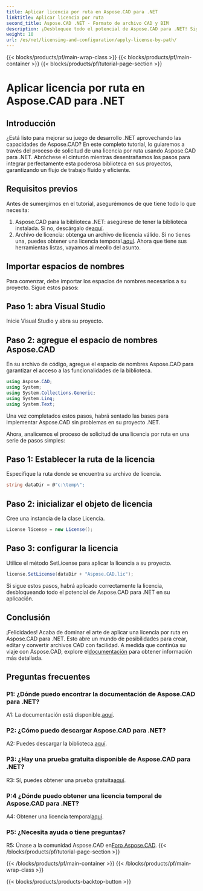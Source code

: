 ```yaml
---
title: Aplicar licencia por ruta en Aspose.CAD para .NET
linktitle: Aplicar licencia por ruta
second_title: Aspose.CAD .NET - Formato de archivo CAD y BIM
description: ¡Desbloquee todo el potencial de Aspose.CAD para .NET! Siga nuestra guía paso a paso para solicitar una licencia sin problemas. ¡Mejora tu juego de manipulación de archivos CAD ahora!
weight: 10
url: /es/net/licensing-and-configuration/apply-license-by-path/
---
```


{{< blocks/products/pf/main-wrap-class >}}
{{< blocks/products/pf/main-container >}}
{{< blocks/products/pf/tutorial-page-section >}}

# Aplicar licencia por ruta en Aspose.CAD para .NET

## Introducción

¿Está listo para mejorar su juego de desarrollo .NET aprovechando las capacidades de Aspose.CAD? En este completo tutorial, lo guiaremos a través del proceso de solicitud de una licencia por ruta usando Aspose.CAD para .NET. Abróchese el cinturón mientras desentrañamos los pasos para integrar perfectamente esta poderosa biblioteca en sus proyectos, garantizando un flujo de trabajo fluido y eficiente.

## Requisitos previos

Antes de sumergirnos en el tutorial, asegurémonos de que tiene todo lo que necesita:
1.  Aspose.CAD para la biblioteca .NET: asegúrese de tener la biblioteca instalada. Si no, descárgalo de[aquí](https://releases.aspose.com/cad/net/).
2.  Archivo de licencia: obtenga un archivo de licencia válido. Si no tienes una, puedes obtener una licencia temporal.[aquí](https://purchase.aspose.com/temporary-license/).
Ahora que tiene sus herramientas listas, vayamos al meollo del asunto.

## Importar espacios de nombres

Para comenzar, debe importar los espacios de nombres necesarios a su proyecto. Sigue estos pasos:

## Paso 1: abra Visual Studio

Inicie Visual Studio y abra su proyecto.

## Paso 2: agregue el espacio de nombres Aspose.CAD

En su archivo de código, agregue el espacio de nombres Aspose.CAD para garantizar el acceso a las funcionalidades de la biblioteca.
```csharp
using Aspose.CAD;
using System;
using System.Collections.Generic;
using System.Linq;
using System.Text;
```
Una vez completados estos pasos, habrá sentado las bases para implementar Aspose.CAD sin problemas en su proyecto .NET.

Ahora, analicemos el proceso de solicitud de una licencia por ruta en una serie de pasos simples:

## Paso 1: Establecer la ruta de la licencia

Especifique la ruta donde se encuentra su archivo de licencia.
```csharp
string dataDir = @"c:\temp\";
```

## Paso 2: inicializar el objeto de licencia

Cree una instancia de la clase Licencia.
```csharp
License license = new License();
```

## Paso 3: configurar la licencia

Utilice el método SetLicense para aplicar la licencia a su proyecto.
```csharp
license.SetLicense(dataDir + "Aspose.CAD.lic");
```

Si sigue estos pasos, habrá aplicado correctamente la licencia, desbloqueando todo el potencial de Aspose.CAD para .NET en su aplicación.

## Conclusión

¡Felicidades! Acaba de dominar el arte de aplicar una licencia por ruta en Aspose.CAD para .NET. Esto abre un mundo de posibilidades para crear, editar y convertir archivos CAD con facilidad. A medida que continúa su viaje con Aspose.CAD, explore el[documentación](https://reference.aspose.com/cad/net/) para obtener información más detallada.

## Preguntas frecuentes

### P1: ¿Dónde puedo encontrar la documentación de Aspose.CAD para .NET?

 A1: La documentación está disponible.[aquí](https://reference.aspose.com/cad/net/).

### P2: ¿Cómo puedo descargar Aspose.CAD para .NET?

 A2: Puedes descargar la biblioteca.[aquí](https://releases.aspose.com/cad/net/).

### P3: ¿Hay una prueba gratuita disponible de Aspose.CAD para .NET?

R3: Sí, puedes obtener una prueba gratuita[aquí](https://releases.aspose.com/).

### P:4 ¿Dónde puedo obtener una licencia temporal de Aspose.CAD para .NET?

 A4: Obtener una licencia temporal[aquí](https://purchase.aspose.com/temporary-license/).

### P5: ¿Necesita ayuda o tiene preguntas?

 R5: Únase a la comunidad Aspose.CAD en[Foro Aspose.CAD](https://forum.aspose.com/c/cad/19).
{{< /blocks/products/pf/tutorial-page-section >}}

{{< /blocks/products/pf/main-container >}}
{{< /blocks/products/pf/main-wrap-class >}}

{{< blocks/products/products-backtop-button >}}
